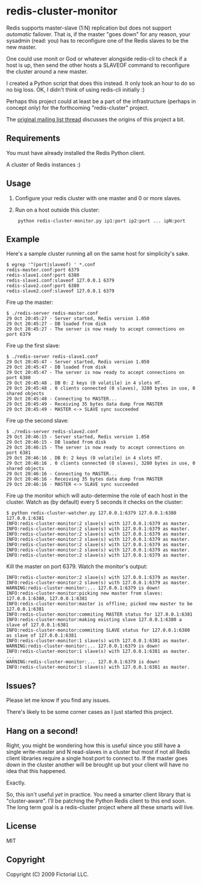 # redis-cluster-monitor

Redis supports master-slave (1:N) replication but does not support *automatic*
failover. That is, if the master "goes down" for any reason, your sysadmin
(read: you) has to reconfigure one of the Redis slaves to be the new master.

One could use monit or God or whatever alongside redis-cli to check if a host is
up, then send the other hosts a SLAVEOF command to reconfigure the cluster
around a new master.

I created a Python script that does this instead. It only took an hour to do so
no big loss. OK, I didn't think of using redis-cli initially :)

Perhaps this project could at least be a part of the infrastructure (perhaps in
concept only) for the forthcoming "redis-cluster" project.

The [original mailing list thread](http://groups.google.com/group/redis-db/browse_thread/thread/497ee813c9960a50)
discusses the origins of this project a bit.

## Requirements

You must have already installed the Redis Python client.

A cluster of Redis instances :)

## Usage

1. Configure your redis cluster with one master and 0 or more slaves.
1. Run on a host outside this cluster:

        python redis-cluster-monitor.py ip1:port ip2:port ... ipN:port

## Example

Here's a sample cluster running all on the same host for simplicity's sake.

    $ egrep '^(port|slaveof) ' *.conf
    redis-master.conf:port 6379
    redis-slave1.conf:port 6380
    redis-slave1.conf:slaveof 127.0.0.1 6379
    redis-slave2.conf:port 6380
    redis-slave2.conf:slaveof 127.0.0.1 6379

Fire up the master:

    $ ./redis-server redis-master.conf 
    29 Oct 20:45:27 - Server started, Redis version 1.050
    29 Oct 20:45:27 - DB loaded from disk
    29 Oct 20:45:27 - The server is now ready to accept connections on port 6379

Fire up the first slave:

    $ ./redis-server redis-slave1.conf 
    29 Oct 20:45:47 - Server started, Redis version 1.050
    29 Oct 20:45:47 - DB loaded from disk
    29 Oct 20:45:47 - The server is now ready to accept connections on port 6380
    29 Oct 20:45:48 . DB 0: 2 keys (0 volatile) in 4 slots HT.
    29 Oct 20:45:48 . 0 clients connected (0 slaves), 3280 bytes in use, 0 shared objects
    29 Oct 20:45:48 - Connecting to MASTER...
    29 Oct 20:45:49 - Receiving 35 bytes data dump from MASTER
    29 Oct 20:45:49 - MASTER <-> SLAVE sync succeeded

Fire up the second slave:

    $ ./redis-server redis-slave2.conf 
    29 Oct 20:46:15 - Server started, Redis version 1.050
    29 Oct 20:46:15 - DB loaded from disk
    29 Oct 20:46:15 - The server is now ready to accept connections on port 6381
    29 Oct 20:46:16 . DB 0: 2 keys (0 volatile) in 4 slots HT.
    29 Oct 20:46:16 . 0 clients connected (0 slaves), 3280 bytes in use, 0 shared objects
    29 Oct 20:46:16 - Connecting to MASTER...
    29 Oct 20:46:16 - Receiving 35 bytes data dump from MASTER
    29 Oct 20:46:16 - MASTER <-> SLAVE sync succeeded

Fire up the monitor which will auto-determine the role of each host in the cluster.
Watch as (by default) every 5 seconds it checks on the cluster:

    $ python redis-cluster-watcher.py 127.0.0.1:6379 127.0.0.1:6380 127.0.0.1:6381
    INFO:redis-cluster-monitor:2 slave(s) with 127.0.0.1:6379 as master.
    INFO:redis-cluster-monitor:2 slave(s) with 127.0.0.1:6379 as master.
    INFO:redis-cluster-monitor:2 slave(s) with 127.0.0.1:6379 as master.
    INFO:redis-cluster-monitor:2 slave(s) with 127.0.0.1:6379 as master.
    INFO:redis-cluster-monitor:2 slave(s) with 127.0.0.1:6379 as master.
    INFO:redis-cluster-monitor:2 slave(s) with 127.0.0.1:6379 as master.
    INFO:redis-cluster-monitor:2 slave(s) with 127.0.0.1:6379 as master.
    
Kill the master on port 6379.  Watch the monitor's output:

    INFO:redis-cluster-monitor:2 slave(s) with 127.0.0.1:6379 as master.
    INFO:redis-cluster-monitor:2 slave(s) with 127.0.0.1:6379 as master.
    WARNING:redis-cluster-monitor:... 127.0.0.1:6379 is down!
    INFO:redis-cluster-monitor:picking new master from slaves: 127.0.0.1:6380, 127.0.0.1:6381
    INFO:redis-cluster-monitor:master is offline; picked new master to be 127.0.0.1:6381
    INFO:redis-cluster-monitor:commiting MASTER status for 127.0.0.1:6381
    INFO:redis-cluster-monitor:making existing slave 127.0.0.1:6380 a slave of 127.0.0.1:6381
    INFO:redis-cluster-monitor:commiting SLAVE status for 127.0.0.1:6380 as slave of 127.0.0.1:6381
    INFO:redis-cluster-monitor:1 slave(s) with 127.0.0.1:6381 as master.
    WARNING:redis-cluster-monitor:... 127.0.0.1:6379 is down!
    INFO:redis-cluster-monitor:1 slave(s) with 127.0.0.1:6381 as master.
    ...
    WARNING:redis-cluster-monitor:... 127.0.0.1:6379 is down!
    INFO:redis-cluster-monitor:1 slave(s) with 127.0.0.1:6381 as master.

## Issues?

Please let me know if you find any issues. 

There's likely to be some corner cases as I just started this project.

## Hang on a second!

Right, you might be wondering how this is useful since you still have a single
write-master and N read-slaves in a cluster but most if not all Redis client
libraries require a single host:port to connect to. If the master goes down in
the cluster another will be brought up but your client will have no idea that
this happened.

Exactly.

So, this isn't useful *yet* in practice. You need a smarter client library that
is "cluster-aware". I'll be patching the Python Redis client to this end soon.
The long term goal is a redis-cluster project where all these smarts will live.

## License

MIT

## Copyright

Copyright (C) 2009 Fictorial LLC.
